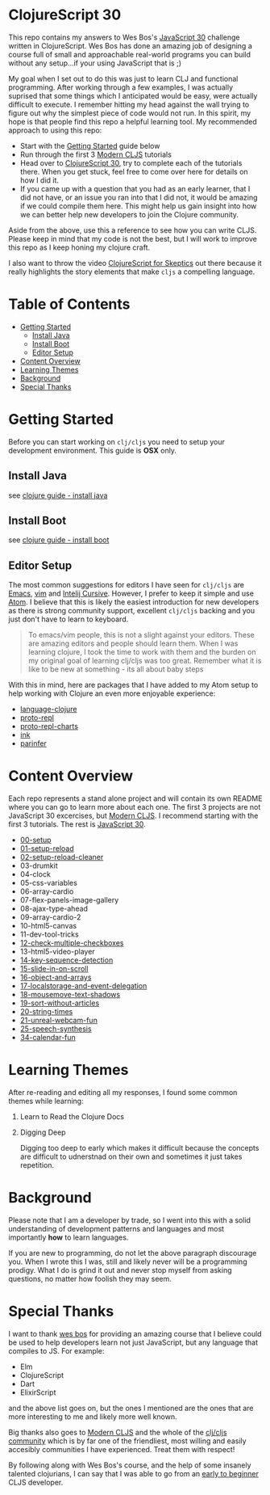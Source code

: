 # ClojureScript 30

This repo contains my answers to Wes Bos's [JavaScript 30](https://javascript30.com/) challenge written in ClojureScript. Wes Bos has done an amazing job of designing a course full of small and approachable real-world programs you can build without any setup...if your using JavaScript that is ;)

My goal when I set out to do this was just to learn CLJ and functional programming. After working through a few examples, I was actually suprised that some things which I anticipated would be easy, were actually difficult to execute. I remember hitting my head against the wall trying to figure out why the simplest piece of code would not run. In this spirit, my hope is that people find this repo a helpful learning tool. My recommended approach to using this repo:

* Start with the [Getting Started](getting-started) guide below
* Run through the first 3 [Modern CLJS](https://github.com/magomimmo/modern-cljs) tutorials
* Head over to [ClojureScript 30](https://javascript30.com/), try to complete each of the tutorials there. When you get stuck, feel free to come over here for details on how I did it.
* If you came up with a question that you had as an early learner, that I did not have, or an issue you ran into that I did not, it would be amazing if we could compile them here. This might help us gain insight into how we can better help new developers to join the Clojure community.

Aside from the above, use this a reference to see how you can write CLJS. Please keep in mind that my code is not the best, but I will work to improve this repo as I keep honing my clojure craft.

I also want to throw the video [ClojureScript for Skeptics](https://www.youtube.com/watch?v=gsffg5xxFQI&feature=player_embedded) out there because it really highlights the story elements that make `cljs` a compelling language.

# Table of Contents

* [Getting Started](#getting-started)
  * [Install Java](#install-java)
  * [Install Boot](#install-boot)
  * [Editor Setup](#editor-setup)
* [Content Overview](#content-overview)
* [Learning Themes](#learning-themes)
* [Background](#background)
* [Special Thanks](#special-thanks)

# Getting Started

Before you can start working on `clj/cljs` you need to setup your development environment. This guide is **OSX** only.

## Install Java

see [clojure guide - install java](https://tkjone.github.io/clojure-guide/v1/guide/#Install-Java)

## Install Boot

see [clojure guide - install boot](https://tkjone.github.io/clojure-guide/v1/guide/#Install-Boot)

## Editor Setup

The most common suggestions for editors I have seen for `clj/cljs` are [Emacs](https://www.gnu.org/software/emacs/), [vim](http://www.vim.org/) and [Intelij Cursive](https://cursive-ide.com/userguide/paredit.html). However, I prefer to keep it simple and use [Atom](https://atom.io/). I believe that this is likely the easiest introduction for new developers as there is strong community support, excellent `clj/cljs` backing and you just don't have to learn to keyboard.

> To emacs/vim people, this is not a slight against your editors. These are amazing editors and people should learn them. When I was learning clojure, I took the time to work with them and the burden on my original goal of learning clj/cljs was too great. Remember what it is like to be new at something - its all about baby steps

With this in mind, here are packages that I have added to my Atom setup to help working with Clojure an even more enjoyable experience:

* [language-clojure](https://atom.io/packages/language-clojure)
* [proto-repl](https://atom.io/packages/proto-repl)
* [proto-repl-charts](https://atom.io/packages/proto-repl-charts)
* [ink](https://atom.io/packages/ink)
* [parinfer](https://atom.io/packages/parinfer)

# Content Overview

Each repo represents a stand alone project and will contain its own README where you can go to learn more about each one. The first 3 projects are not JavaScript 30 excercises, but [Modern CLJS](https://github.com/magomimmo/modern-cljs). I recommend starting with the first 3 tutorials. The rest is [JavaScript 30](https://javascript30.com/).

* [00-setup](https://github.com/tkjone/clojurescript-30/tree/master/00-setup)
* [01-setup-reload](https://github.com/tkjone/clojurescript-30/tree/master/01-setup-reload)
* [02-setup-reload-cleaner](https://github.com/tkjone/clojurescript-30/tree/master/02-setup-reload-custom)
* 03-drumkit
* 04-clock
* 05-css-variables
* 06-array-cardio
* 07-flex-panels-image-gallery
* 08-ajax-type-ahead
* 09-array-cardio-2
* 10-html5-canvas
* 11-dev-tool-tricks
* [12-check-multiple-checkboxes](https://github.com/tkjone/clojurescript-30/tree/master/12-check-multiple-checkboxes)
* 13-html5-video-player
* [14-key-sequence-detection](https://github.com/tkjone/clojurescript-30/tree/master/14-key-sequence-detection)
* [15-slide-in-on-scroll](https://github.com/tkjone/clojurescript-30/tree/master/15-slide-in-on-scroll)
* [16-object-and-arrays](https://github.com/tkjone/clojurescript-30/tree/master/16-object-and-arrays)
* [17-localstorage-and-event-delegation](https://github.com/tkjone/clojurescript-30/tree/master/17-localstorage-and-event-delegation)
* [18-mousemove-text-shadows](https://github.com/tkjone/clojurescript-30/tree/master/18-mousemove-text-shadows)
* [19-sort-without-articles](https://github.com/tkjone/clojurescript-30/tree/master/19-sort-without-articles)
* [20-string-times](https://github.com/tkjone/clojurescript-30/tree/master/20-string-times)
* [21-unreal-webcam-fun](https://github.com/tkjone/clojurescript-30/tree/master/21-unreal-webcam-fun)
* [25-speech-synthesis](https://github.com/tkjone/clojurescript-30/tree/master/25-speech-synthesis)
* [34-calendar-fun](https://github.com/tkjone/clojurescript-30/tree/master/34-calendar-fun)

# Learning Themes

After re-reading and editing all my responses, I found some common themes while learning:

1.  Learn to Read the Clojure Docs

2.  Digging Deep

    Digging too deep to early which makes it difficult because the concepts are difficult to udnerstnad on their own and sometimes it just takes repetition.

# Background

Please note that I am a developer by trade, so I went into this with a solid understanding of development patterns and languages and most importantly **how** to learn languages.

If you are new to programming, do not let the above paragraph discourage you. When I wrote this I was, still and likely never will be a programming prodigy. What I do is grind it out and never stop myself from asking questions, no matter how foolish they may seem.

# Special Thanks

I want to thank [wes bos](https://github.com/wesbos) for providing an amazing course that I believe could be used to help developers learn not just JavaScript, but any language that compiles to JS. For example:

* Elm
* ClojureScript
* Dart
* ElixirScript

and the above list goes on, but the ones I mentioned are the ones that are more interesting to me and likely more well known.

Big thanks also goes to [Modern CLJS](https://github.com/magomimmo/modern-cljs) and the whole of the [clj/cljs community](http://clojurians.net/) which is by far one of the friendliest, most willing and easily accesibly communities I have experienced. Treat them with respect!

By following along with Wes Bos's course, and the help of some insanely talented clojurians, I can say that I was able to go from an [early to beginner ](https://zedshaw.com/2015/06/16/early-vs-beginning-coders/) CLJS developer.
